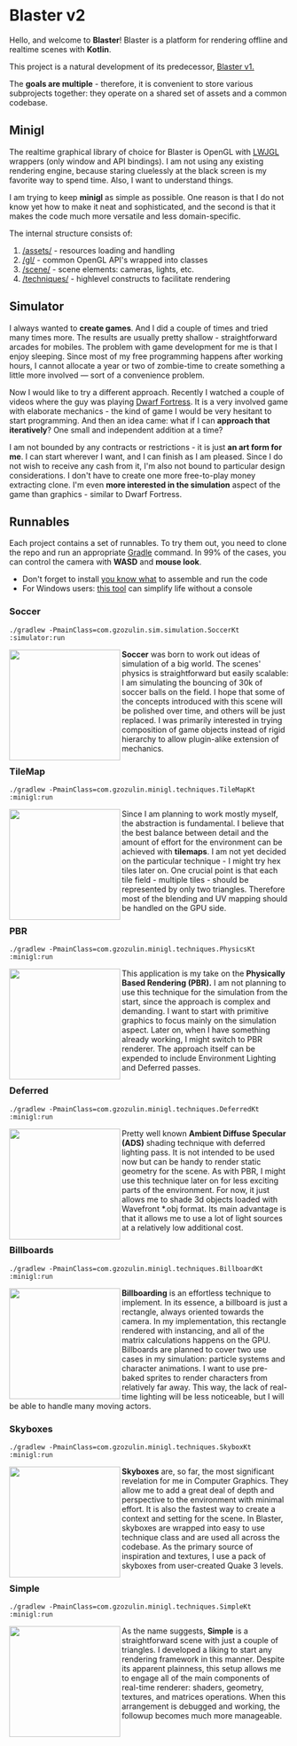 
# Blaster v2
Hello, and welcome to **Blaster**!
Blaster is a platform for rendering offline and realtime scenes with **Kotlin**.

This project is a natural development of its predecessor, [Blaster v1.](https://github.com/gzozulin/blaster)

The **goals are multiple** - therefore, it is convenient to store various subprojects together: they operate on a shared set of assets and a common codebase.

## Minigl
The realtime graphical library of choice for Blaster is OpenGL with [LWJGL](https://www.lwjgl.org/) wrappers (only window and API bindings). I am not using any existing rendering engine, because staring cluelessly at the black screen is my favorite way to spend time. Also, I want to understand things.

I am trying to keep **minigl** as simple as possible. One reason is that I do not know yet how to make it neat and sophisticated, and the second is that it makes the code much more versatile and less domain-specific.

The internal structure consists of:
1. [/assets/](https://github.com/gzozulin/blasterV2/tree/master/minigl/src/main/kotlin/com/gzozulin/minigl/assets) - resources loading and handling
2. [/gl/](https://github.com/gzozulin/blasterV2/tree/master/minigl/src/main/kotlin/com/gzozulin/minigl/gl)	- common OpenGL API's wrapped into classes
3. [/scene/](https://github.com/gzozulin/blasterV2/tree/master/minigl/src/main/kotlin/com/gzozulin/minigl/scene) - scene elements: cameras, lights, etc.
4. [/techniques/](https://github.com/gzozulin/blasterV2/tree/master/minigl/src/main/kotlin/com/gzozulin/minigl/techniques) - highlevel constructs to facilitate rendering

## Simulator
I always wanted to **create games**. And I did a couple of times and tried many times more. The results are usually pretty shallow - straightforward arcades for mobiles. The problem with game development for me is that I enjoy sleeping. Since most of my free programming happens after working hours, I cannot allocate a year or two of zombie-time to create something a little more involved — sort of a convenience problem.

Now I would like to try a different approach. Recently I watched a couple of videos where the guy was playing [Dwarf Fortress](http://www.bay12games.com/dwarves/). It is a very involved game with elaborate mechanics - the kind of game I would be very hesitant to start programming. And then an idea came: what if I can **approach that iteratively**? One small and independent addition at a time?

I am not bounded by any contracts or restrictions  - it is just **an art form for me**. I can start wherever I want, and I can finish as I am pleased. Since I do not wish to receive any cash from it, I'm also not bound to particular design considerations. I don't have to create one more free-to-play money extracting clone. I'm even **more interested in the simulation** aspect of the game than graphics - similar to Dwarf Fortress.

## Runnables
Each project contains a set of runnables. To try them out, you need to clone the repo and run an appropriate [Gradle](https://docs.gradle.org/current/userguide/application_plugin.html) command. In 99% of the cases, you can control the camera with **WASD** and **mouse look**.

* Don't forget to install [you know what](https://www.oracle.com/ca-en/java/technologies/javase/javase-jdk8-downloads.html) to assemble and run the code
* For Windows users: [this tool](https://gitforwindows.org/) can simplify life without a console

### Soccer
```./gradlew -PmainClass=com.gzozulin.sim.simulation.SoccerKt :simulator:run```

<img align="left" width="200px" src="http://gzozulin.com/wp-content/uploads/2020/07/balls.png" />
<b>Soccer</b> was born to work out ideas of simulation of a big world. The scenes' physics is straightforward but easily scalable: I am simulating the bouncing of 30k of soccer balls on the field. I hope that some of the concepts introduced with this scene will be polished over time, and others will be just replaced. I was primarily interested in trying <href src="https://www.gamasutra.com/view/feature/3355/postmortem_thief_the_dark_project.php?print=1">composition</href> of game objects instead of rigid hierarchy to allow plugin-alike extension of mechanics.

### TileMap
```./gradlew -PmainClass=com.gzozulin.minigl.techniques.TileMapKt :minigl:run```

<img align="left" width="200px" src="http://gzozulin.com/wp-content/uploads/2020/07/tileeeees.png" />
Since I am planning to work mostly myself, the abstraction is fundamental. I believe that the best balance between detail and the amount of effort for the environment can be achieved with <b>tilemaps</b>. I am not yet decided on the particular technique - I might try <href src="https://www.gog.com/game/fallout_2">hex tiles</href> later on. One crucial point is that each tile field - multiple tiles - should be represented by only two triangles. Therefore most of the blending and UV mapping should be handled on the GPU side.

### PBR
```./gradlew -PmainClass=com.gzozulin.minigl.techniques.PhysicsKt :minigl:run```

<img align="left" width="200px" src="http://gzozulin.com/wp-content/uploads/2020/07/mandalorian.png" />
This application is my take on the <b>Physically Based Rendering (PBR).</b> I am not planning to use this technique for the simulation from the start, since the approach is complex and demanding. I want to start with primitive graphics to focus mainly on the simulation aspect. Later on, when I have something already working, I might switch to PBR renderer. The approach itself can be expended to include Environment Lighting and Deferred passes.

### Deferred
```./gradlew -PmainClass=com.gzozulin.minigl.techniques.DeferredKt :minigl:run```

<img align="left" width="200px" src="http://gzozulin.com/wp-content/uploads/2020/07/runhgold1.png" />
Pretty well known <b>Ambient Diffuse Specular (ADS)</b> shading technique with deferred lighting pass. It is not intended to be used now but can be handy to render static geometry for the scene. As with PBR, I might use this technique later on for less exciting parts of the environment. For now, it just allows me to shade 3d objects loaded with Wavefront *.obj format. Its main advantage is that it allows me to use a lot of light sources at a relatively low additional cost.


### Billboards
```./gradlew -PmainClass=com.gzozulin.minigl.techniques.BillboardKt :minigl:run```

<img align="left" width="200px" src="http://gzozulin.com/wp-content/uploads/2020/03/text.png" /> <b>Billboarding</b> is an effortless technique to implement. In its essence, a billboard is just a rectangle, always oriented towards the camera. In my implementation, this rectangle rendered with instancing, and all of the matrix calculations happens on the GPU. Billboards are planned to cover two use cases in my simulation: particle systems and character animations. I want to use pre-baked sprites to render characters from relatively far away. This way, the lack of real-time lighting will be less noticeable, but I will be able to handle many moving actors.

### Skyboxes
```./gradlew -PmainClass=com.gzozulin.minigl.techniques.SkyboxKt :minigl:run```

<img align="left" width="200px" src="http://gzozulin.com/wp-content/uploads/2020/03/skybox.png" />
<b>Skyboxes</b> are, so far, the most significant revelation for me in Computer Graphics. They allow me to add a great deal of depth and perspective to the environment with minimal effort. It is also the fastest way to create a context and setting for the scene. In Blaster, skyboxes are wrapped into easy to use technique class and are used all across the codebase. As the primary source of inspiration and textures, I use a pack of skyboxes from user-created Quake 3 levels.

### Simple
```./gradlew -PmainClass=com.gzozulin.minigl.techniques.SimpleKt :minigl:run```

<img align="left" width="200px" src="http://gzozulin.com/wp-content/uploads/2020/07/simple.png" />
As the name suggests, <b>Simple</b> is a straightforward scene with just a couple of triangles. I developed a liking to start any rendering framework in this manner. Despite its apparent plainness, this setup allows me to engage all of the main components of real-time renderer: shaders, geometry, textures, and matrices operations. When this arrangement is debugged and working, the followup becomes much more manageable.

